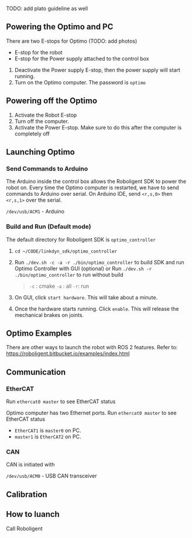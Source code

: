 TODO: add plato guideline as well
## Powering the Optimo and PC

There are two E-stops for Optimo (TODO: add photos)
- E-stop for the robot
- E-stop for the Power supply attached to the control box

1. Deactivate the Power supply E-stop, then the power supply will start running.
2. Turn on the Optimo computer. The password is `optimo`

## Powering off the Optimo

1. Activate the Robot E-stop
2. Turn off the computer. 
3. Activate the Power E-stop. Make sure to do this after the computer is completely off

## Launching Optimo

### Send Commands to Arduino
The Arduino inside the control box allows the Roboligent SDK to power the robot on.
Every time the Optimo computer is restarted, we have to send commands to Arduino over serial. On Arduino IDE, send `<r,s,0>` then `<r,s,1>` over the serial.

`/dev/usb/ACM1` - Arduino

### Build and Run (Default mode)
The default directory for Roboligent SDK is `optimo_controller`
1. `cd ~/CODE/linkdyn_sdk/optimo_controller`
2. Run  `./dev.sh -c -a -r ./bin/optimo_controller` to build SDK and run Optimo Controller with GUI (optional) or Run `./dev.sh -r ./bin/optimo_controller` to run without build
	> `-c` : cmake
	> `-a` : all
	> `-r`: run

3. On GUI, click `start hardware`. This will take about a minute.
4. Once the hardware starts running. Click `enable`. This will release the mechanical brakes on joints.

## Optimo Examples
There are other ways to launch the robot with ROS 2 features. Refer to:
https://roboligent.bitbucket.io/examples/index.html


## Communication

### EtherCAT
Run `ethercat0 master` to see EtherCAT status

Optimo computer has two Ethernet ports. Run `ethercat0 master`  to see EtherCAT status
- `EtherCAT1` is `master0` on PC.
- `master1` is `EtherCAT2` on PC.


### CAN
CAN is initiated with 

`/dev/usb/ACM0` - USB CAN transceiver

## Calibration


## How to luanch

Call Roboligent